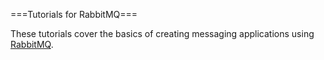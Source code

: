 ===Tutorials for RabbitMQ===

These tutorials cover the basics of creating messaging applications using [RabbitMQ](http://www.rabbitmq.com/getstarted.html).
